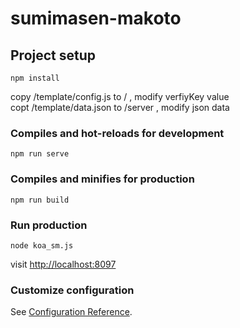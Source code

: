 # sumimasen-makoto

## Project setup
```
npm install
```

copy /template/config.js to / , modify verfiyKey value  
copt /template/data.json to /server , modify json data

### Compiles and hot-reloads for development
```
npm run serve
```

### Compiles and minifies for production
```
npm run build
```

### Run production
```
node koa_sm.js
```
visit [http://localhost:8097](http://localhost:8097)

### Customize configuration
See [Configuration Reference](https://cli.vuejs.org/config/).
